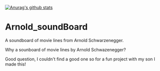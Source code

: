 [![Anurag's github stats](https://github-readme-stats.vercel.app/api?username=anuraghazra)](https://github.com/anuraghazra/github-readme-stats)

# Arnold_soundBoard
A soundboard of movie lines from Arnold Schwarzenegger.

Why a sounboard of movie lines by Arnold Schwazenegger?

Good question, I couldn't find a good one so for a fun project with my son I made this! 
